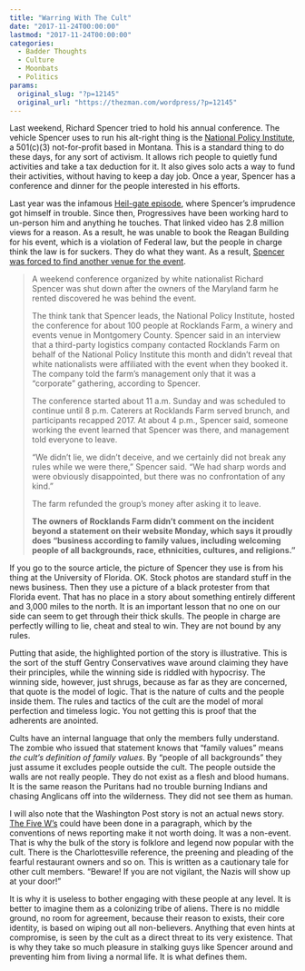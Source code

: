```yaml
---
title: "Warring With The Cult"
date: "2017-11-24T00:00:00"
lastmod: "2017-11-24T00:00:00"
categories:
  - Badder Thoughts
  - Culture
  - Moonbats
  - Politics
params:
  original_slug: "?p=12145"
  original_url: "https://thezman.com/wordpress/?p=12145"
---
```


Last weekend, Richard Spencer tried to hold his annual conference. The
vehicle Spencer uses to run his alt-right thing is the <a
href="https://thezman.com:2083/cpsess0822834862/frontend/paper_lantern/filemanager/showfile.html?file=52-1259838_990EZ_201512.pdf&amp;fileop=&amp;dir=%2Fhome%2Fthezman%2Fpublic_html%2Fwordpress%2Fwp-content%2Fuploads%2F2017%2F11&amp;dirop=&amp;charset=&amp;file_charset=&amp;baseurl=&amp;basedir="
rel="noopener" target="_blank">National Policy Institute</a>,
a 501(c)(3) not-for-profit based in Montana. This is a standard thing to
do these days, for any sort of activism. It allows rich people to
quietly fund activities and take a tax deduction for it. It also gives
solo acts a way to fund their activities, without having to keep a day
job. Once a year, Spencer has a conference and dinner for the people
interested in his efforts.

Last year was the infamous
<a href="https://www.youtube.com/watch?v=1o6-bi3jlxk" rel="noopener"
target="_blank">Heil-gate episode</a>, where Spencer’s imprudence got
himself in trouble. Since then, Progressives have been working hard to
un-person him and anything he touches. That linked video has 2.8 million
views for a reason. As a result, he was unable to book the Reagan
Building for his event, which is a violation of Federal law, but the
people in charge think the law is for suckers. They do what they want.
As a result, <a
href="https://www.washingtonpost.com/local/richard-spencer-hosted-an-event-at-a-maryland-farm-halfway-through-everyone-was-kicked-out/2017/11/21/1cd92dfe-9f33-40c4-b6f5-a271a8874c5d_story.html?utm_term=.a6d784ef3349"
rel="noopener" target="_blank">Spencer was forced to find another venue
for the event</a>.

> A weekend conference organized by white nationalist Richard Spencer
> was shut down after the owners of the Maryland farm he rented
> discovered he was behind the event.
>
> The think tank that Spencer leads, the National Policy Institute,
> hosted the conference for about 100 people at Rocklands Farm, a winery
> and events venue in Montgomery County. Spencer said in an interview
> that a third-party logistics company contacted Rocklands Farm on
> behalf of the National Policy Institute this month and didn’t reveal
> that white nationalists were affiliated with the event when they
> booked it. The company told the farm’s management only that it was a
> “corporate” gathering, according to Spencer.
>
> The conference started about 11 a.m. Sunday and was scheduled to
> continue until 8 p.m. Caterers at Rocklands Farm served brunch, and
> participants recapped 2017. At about 4 p.m., Spencer said, someone
> working the event learned that Spencer was there, and management told
> everyone to leave.
>
> “We didn’t lie, we didn’t deceive, and we certainly did not break any
> rules while we were there,” Spencer said. “We had sharp words and were
> obviously disappointed, but there was no confrontation of any kind.”
>
> The farm refunded the group’s money after asking it to leave.
>
> **The owners of Rocklands Farm didn’t comment on the incident beyond
> a statement on their website Monday, which says it proudly does
> “business according to family values, including welcoming people of
> all backgrounds, race, ethnicities, cultures, and religions.”**

If you go to the source article, the picture of Spencer they use is from
his thing at the University of Florida. OK. Stock photos are standard
stuff in the news business. Then they use a picture of a black protester
from that Florida event. That has no place in a story about something
entirely different and 3,000 miles to the north. It is an important
lesson that no one on our side can seem to get through their thick
skulls. The people in charge are perfectly willing to lie, cheat and
steal to win. They are not bound by any rules.

Putting that aside, the highlighted portion of the story is
illustrative. This is the sort of the stuff Gentry Conservatives wave
around claiming they have their principles, while the winning side is
riddled with hypocrisy. The winning side, however, just shrugs, because
as far as they are concerned, that quote is the model of logic. That is
the nature of cults and the people inside them. The rules and tactics of
the cult are the model of moral perfection and timeless logic. You not
getting this is proof that the adherents are anointed.

Cults have an internal language that only the members fully understand.
The zombie who issued that statement knows that “family values” means
*the cult’s definition of family values*. By “people of all backgrounds”
they just assume it excludes people outside the cult. The people outside
the walls are not really people. They do not exist as a flesh and blood
humans. It is the same reason the Puritans had no trouble burning
Indians and chasing Anglicans off into the wilderness. They did not see
them as human.

I will also note that the Washington Post story is not an actual news
story. [The Five W’s](https://en.wikipedia.org/wiki/Five_Ws) could have
been done in a paragraph, which by the conventions of news reporting
make it not worth doing. It was a non-event. That is why the bulk of the
story is folklore and legend now popular with the cult. There is the
Charlottesville reference, the preening and pleading of the fearful
restaurant owners and so on. This is written as a cautionary tale for
other cult members. “Beware! If you are not vigilant, the Nazis will
show up at your door!”

It is why it is useless to bother engaging with these people at any
level. It is better to imagine them as a colonizing tribe of aliens.
There is no middle ground, no room for agreement, because their reason
to exists, their core identity, is based on wiping out all
non-believers. Anything that even hints at compromise, is seen by the
cult as a direct threat to its very existence. That is why they take so
much pleasure in stalking guys like Spencer around and preventing him
from living a normal life. It is what defines them.
